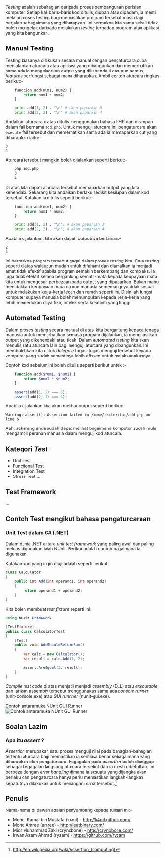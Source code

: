 _Testing_ adalah sebahagian daripada proses pembangunan perisian komputer. Setiap kali baris-baris kod ditulis, diubah atau dipadam, ia mesti melalui proses testing bagi memastikan program tersebut masih lagi berjalan sebagaimana yang diharapkan. Ini bermakna kita sama sekali tidak boleh mengelak daripada melakukan _testing_ terhadap program atau aplikasi yang kita bangunkan.

## Manual Testing
Testing biasanya dilakukan secara manual dengan pengaturcara cuba menjalankan aturcara atau aplikasi yang dibangunkan dan memerhatikan sama ada ia mengeluarkan output yang dikehendaki ataupun semua _features_ berfungsi sebagai mana diharapkan. Ambil contoh aturcara ringkas berikut:-

```python
    function add(num1, num2) {
        return num1 + num2;
    }

    print add(1, 2) . "\n" # akan paparkan 3
    print add(2, 2) . "\n" # akan paparkan 4
```

Andaikan aturcara diatas ditulis menggunakan bahasa PHP dan disimpan dalam fail bernama `add.php`. Untuk menguji aturcara ini, pengaturcara akan `execute` fail tersebut dan memerhatikan sama ada ia memaparkan out yang diharapkan iaitu:-

    3
    4

Aturcara tersebut mungkin boleh dijalankan seperti berikut:-

```bash
    php add.php
    3
    4
```

Di atas kita dapati aturcara tersebut memaparkan output yang kita kehendaki. Sekarang kita andaikan berlaku sedikit kesilapan dalam kod tersebut. Katakan ia ditulis seperti berikut:-

```python
    function add(num1, num2) {
        return num1 * num2;
    }

    print add(1, 2) . "\n"; # akan paparkan 3
    print add(2, 2) . "\n"; # akan paparkan 4
```

Apabila dijalankan, kita akan dapati outputnya berlainan:-

    2
    4

Ini bermakna program tersebut gagal dalam proses _testing_ kita. Cara _testing_ seperti diatas walaupun mudah untuk difahami dan diamalkan ia menjadi amat tidak efektif apabila program semakin berkembang dan kompleks. Ia juga tidak efektif kerana bergantung semata-mata kepada keupayaan mata kita untuk mengesan perbezaan pada output yang dipaparkan. Bukan mahu menidakkan keupayaan mata namun manusia sememangnya tidak sesuai untuk melakukan kerja-kerja leceh dan remeh seperti ini. Disinilah fungsi komputer supaya manusia boleh menumpukan kepada kerja-kerja yang lebih memerlukan daya fikir, intelek serta kreativiti yang tinggi.

## Automated Testing
Dalam proses _testing_ secara manual di atas, kita bergantung kepada tenaga manusia untuk memerhatikan semasa program dijalankan, ia menghasilkan output yang dikehendaki atau tidak. Dalam _automated testing_ kita akan menulis satu aturcara lain bagi menguji aturcara yang dibangunkan. Ini membolehkan kita untuk _delegate_ tugas-tugas menguji tersebut kepada komputer yang sudah semestinya lebih efisyen untuk melaksanakannya.

Contoh kod sebelum ini boleh ditulis seperti berikut untuk <fill in>:-

```php
    function add($num1, $num2) {
        return $num1 * $num2;
    }

    assert(add(1, 2) === 3);
    assert(add(2, 2) === 4);
```

Apabila dijalankan kita akan melihat output seperti berikut:-

    Warning: assert(): Assertion failed in /home/rkiteratai/add.php on line 6

Aah, sekarang anda sudah dapat melihat bagaimana komputer sudah mula mengambil peranan manusia dalam menguji kod aturcara.

## Kategori _Test_
* Unit Test
* Functional Test
* Integration Test
* Stress Test
...

## Test Framework
...

## Contoh Test mengikut bahasa pengaturcaraan

### Unit Test dalam C# (.NET)

Dalam dunia .NET antara _unit test framework_ yang paling awal dan paling meluas digunakan ialah NUnit. Berikut adalah contoh bagaimana ia digunakan.

Katakan kod yang ingin diuji adalah seperti berikut:

```csharp
class Calculator
{
    public int Add(int operand1, int operand2)
    {
        return operand1 + operand2;
    }
}
```

Kita boleh membuat _test fixture_ seperti ini:

```csharp
using NUnit.Framework

[TestFixture]
public class CalculatorTest
{
    [Test]
    public void AddShouldReturnSum()
    {
        var calc = new Calculator();
        var result = calc.Add(1, 2);

        Assert.AreEqual(3, result);
    }
}
```

_Compile_ _test code_ di atas menjadi menjadi _assembly_ (DLL) atau _executable_, dan larikan assembly tersebut menggunakan sama ada _console runner_ (unit-console.exe) atau _GUI runnner_ (nunit-gui.exe).

Contoh antaramuka NUnit GUI Runner
![Contoh antaramuka NUnit GUI Runner](http://www.nunit.org/docs/2.2/img/gui-screenshot.gif)


## Soalan Lazim
### Apa itu _assert_ ?
_Assertion_ merupakan satu proses menguji nilai pada bahagian-bahagian tertentu aturcara bagi memastikan ia sentiasa benar sebagaimana yang diharapkan oleh pengaturcara. Kegagalan pada _assertion_ boleh dianggap sebagai kegagalan langsung aturcara tersebut dan ia mesti dibetulkan. Ini berbeza dengan _error handling_ dimana ia sesuatu yang dijangka akan berlaku dan pengaturcara hanya perlu memastikan langkah-langkah sepatutnya dilakukan untuk menangani _error_ tersebut.[^1]

## Penulis
Nama-nama di bawah adalah penyumbang kepada tulisan ini:-

* Mohd. Kamal bin Mustafa (k4ml) - http://k4ml.github.com/
* Mohd Amree (amree) - http://ieatbinary.com/
* Mior Muhammad Zaki (crynobone) - http://crynobone.com/
* Irwan Azam Ahmad (ryzam) - https://github.com/ryzam

[^1]: http://en.wikipedia.org/wiki/Assertion_(computing)